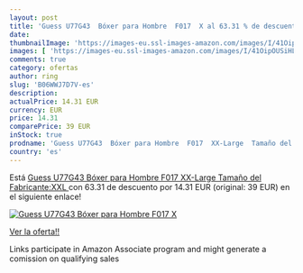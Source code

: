 ```yaml
---
layout: post
title: 'Guess U77G43  Bóxer para Hombre  F017  X al 63.31 % de descuento'
date: 
thumbnailImage: 'https://images-eu.ssl-images-amazon.com/images/I/41OipOUSiHL._SL200_.jpg'
images: [ 'https://images-eu.ssl-images-amazon.com/images/I/41OipOUSiHL._SL200_.jpg' ]
comments: true
category: ofertas
author: ring
slug: 'B06WWJ7D7V-es'
description:
actualPrice: 14.31 EUR
currency: EUR
price: 14.31
comparePrice: 39 EUR
inStock: true
prodname: 'Guess U77G43  Bóxer para Hombre  F017  XX-Large  Tamaño del Fabricante:XXL '
country: 'es'
---
```


Está [Guess U77G43  Bóxer para Hombre  F017  XX-Large  Tamaño del Fabricante:XXL ](https://www.amazon.es/dp/B06WWJ7D7V/?tag=tolees-21) con 63.31 de descuento por 14.31 EUR (original: 39 EUR) en el siguiente enlace!

[![Guess U77G43  Bóxer para Hombre  F017  X](https://images-eu.ssl-images-amazon.com/images/I/41OipOUSiHL._SL200_.jpg)](https://www.amazon.es/dp/B06WWJ7D7V/?tag=tolees-21)

[Ver la oferta!!](https://www.amazon.es/dp/B06WWJ7D7V/?tag=tolees-21)

Links participate in Amazon Associate program and might generate a comission on qualifying sales


